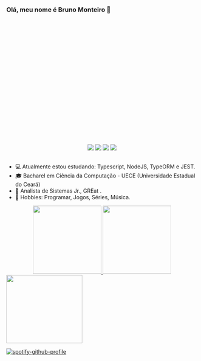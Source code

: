 ### Olá, meu nome é Bruno Monteiro 👋

<div align="center">
    <img src="https://media2.giphy.com/media/13HgwGsXF0aiGY/giphy.gif?cid=ecf05e477vyctlhsel08aeojxxe8ayu9o8fvcvh1letpppew&amp;rid=giphy.gif&amp;ct=g" alt="programming GIF" style="width: 500px; height: 330px; left: 0px; top: 0px; opacity: 0;">
</div>

<div align="center">
 	<a href="https://www.twitch.tv/brunex92" target="_blank"><img src="https://img.shields.io/badge/Twitch-9146FF?style=for-the-badge&logo=twitch&logoColor=white" target="_blank"></a>
    <a href="https://discordapp.com/users/217392521297395714" target="_blank"><img src="https://img.shields.io/badge/Discord-7289DA?style=for-the-badge&logo=discord&logoColor=white" target="_blank"></a>
    <a href = "mailto:bruno.mm1992@gmail.com"><img src="https://img.shields.io/badge/-Gmail-%23333?style=for-the-badge&logo=gmail&logoColor=white" target="_blank"></a>
    <a href="https://www.linkedin.com/in/brunomonteiro92/" target="_blank"><img src="https://img.shields.io/badge/-LinkedIn-%230077B5?style=for-the-badge&logo=linkedin&logoColor=white" target="_blank"></a>
</div>

##

- :computer: Atualmente estou estudando: Typescript, NodeJS, TypeORM e JEST.
- :mortar_board: Bacharel em Ciência da Computação - UECE (Universidade Estadual do Ceará)
- 💼 Analista de Sistemas Jr., GREat .
- 🔎 Hobbies: Programar, Jogos, Séries, Música.

<div align="center">
    <a href="https://github.com/BrunoMonteiro92">
    <img height="180em" src="https://github-readme-stats.vercel.app/api?username=BrunoMonteiro92&show_icons=true&theme=dracula&include_all_commits=true&count_private=true"/>
    <img height="180em" src="https://github-readme-stats.vercel.app/api/top-langs/?username=BrunoMonteiro92&layout=compact&langs_count=7&theme=dracula"/>
</div>

<div align="left">
    <img height="180em" src='https://static.skillshare.com/cdn-cgi/image/quality=80,width=1000,format=auto/uploads/project/f7dcd4837b26fbafe935e370509150bf/7a6fdc01.gif' width='200"'>
</div>


[![spotify-github-profile](https://spotify-github-profile.vercel.app/api/view?uid=12179156896&cover_image=true&theme=novatorem&bar_color=53b14f&bar_color_cover=true)](https://spotify-github-profile.vercel.app/api/view?uid=12179156896&redirect=true)